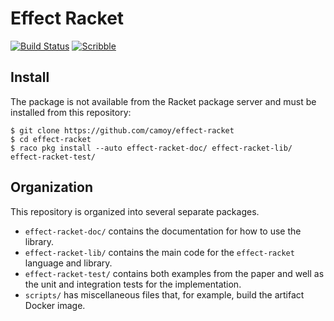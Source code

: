 # Effect Racket

[![Build Status][build-badge]][build]
[![Scribble][docs-badge]][docs]

## Install

The package is not available from the Racket package server
and must be installed from this repository:

```
$ git clone https://github.com/camoy/effect-racket
$ cd effect-racket
$ raco pkg install --auto effect-racket-doc/ effect-racket-lib/ effect-racket-test/
```

## Organization

This repository is organized into several separate packages.

* `effect-racket-doc/`
  contains the documentation for how to use the library.
* `effect-racket-lib/`
  contains the main code for the `effect-racket` language
  and library.
* `effect-racket-test/`
  contains both examples from the paper
  and well as the unit and integration tests
  for the implementation.
* `scripts/`
  has miscellaneous files that, for example, build
  the artifact Docker image.

[build-badge]: https://github.com/camoy/effect-racket/actions/workflows/build.yml/badge.svg
[build]: https://github.com/camoy/effect-racket/actions/workflows/build.yml?query=workflow%3Abuild
[docs-badge]: https://img.shields.io/badge/Docs-Scribble-blue.svg
[docs]: https://camoy.github.io/effect-racket
